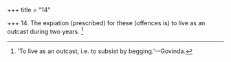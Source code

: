 +++
title = "14"

+++
14. The expiation (prescribed) for these (offences is) to live as an outcast during two years. [^10] 


[^10]:  'To live as an outcast, i.e. to subsist by begging.'--Govinda.
